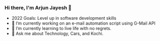 ### Hi there, I'm Arjun Jayesh 👋

- 2022 Goals: Level up in software development skills
- 🔭 I’m currently working on an e-mail automation script using G-Mail API
- 🌱 I’m currently learning to live life with no regrets. 
- 💬 Ask me about Technology, Cars, and Kochi.

<!--
**arjunjayesh/arjunjayesh** is a ✨ _special_ ✨ repository because its `README.md` (this file) appears on your GitHub profile.

Here are some ideas to get you started:

- 🔭 I’m currently working on ...
- 🌱 I’m currently learning ...
- 👯 I’m looking to collaborate on ...
- 🤔 I’m looking for help with ...
- 💬 Ask me about ...
- 📫 How to reach me: ...
- 😄 Pronouns: ...
- ⚡ Fun fact: ...
-->
